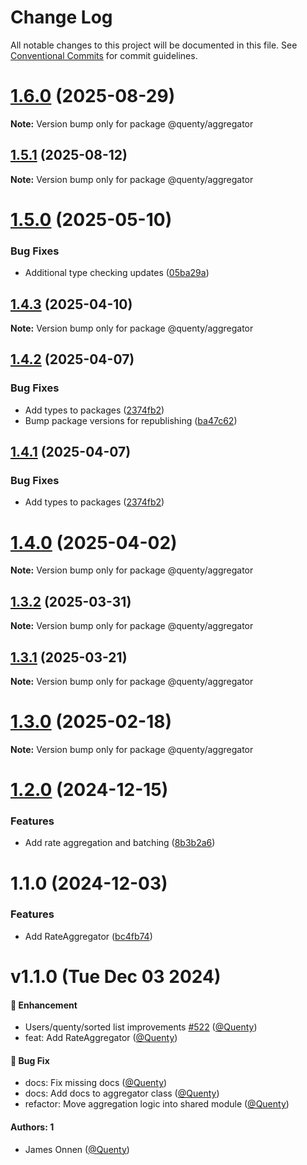 # Change Log

All notable changes to this project will be documented in this file.
See [Conventional Commits](https://conventionalcommits.org) for commit guidelines.

# [1.6.0](https://github.com/Quenty/NevermoreEngine/compare/@quenty/aggregator@1.5.1...@quenty/aggregator@1.6.0) (2025-08-29)

**Note:** Version bump only for package @quenty/aggregator





## [1.5.1](https://github.com/Quenty/NevermoreEngine/compare/@quenty/aggregator@1.5.0...@quenty/aggregator@1.5.1) (2025-08-12)

**Note:** Version bump only for package @quenty/aggregator





# [1.5.0](https://github.com/Quenty/NevermoreEngine/compare/@quenty/aggregator@1.4.3...@quenty/aggregator@1.5.0) (2025-05-10)


### Bug Fixes

* Additional type checking updates ([05ba29a](https://github.com/Quenty/NevermoreEngine/commit/05ba29a03efc9f3feed74b34f1d9dfb237496214))





## [1.4.3](https://github.com/Quenty/NevermoreEngine/compare/@quenty/aggregator@1.4.2...@quenty/aggregator@1.4.3) (2025-04-10)

**Note:** Version bump only for package @quenty/aggregator





## [1.4.2](https://github.com/Quenty/NevermoreEngine/compare/@quenty/aggregator@1.4.0...@quenty/aggregator@1.4.2) (2025-04-07)


### Bug Fixes

* Add types to packages ([2374fb2](https://github.com/Quenty/NevermoreEngine/commit/2374fb2b043cfbe0e9b507b3316eec46a4e353a0))
* Bump package versions for republishing ([ba47c62](https://github.com/Quenty/NevermoreEngine/commit/ba47c62e32170bf74377b0c658c60b84306dc294))





## [1.4.1](https://github.com/Quenty/NevermoreEngine/compare/@quenty/aggregator@1.4.0...@quenty/aggregator@1.4.1) (2025-04-07)


### Bug Fixes

* Add types to packages ([2374fb2](https://github.com/Quenty/NevermoreEngine/commit/2374fb2b043cfbe0e9b507b3316eec46a4e353a0))





# [1.4.0](https://github.com/Quenty/NevermoreEngine/compare/@quenty/aggregator@1.3.2...@quenty/aggregator@1.4.0) (2025-04-02)

**Note:** Version bump only for package @quenty/aggregator





## [1.3.2](https://github.com/Quenty/NevermoreEngine/compare/@quenty/aggregator@1.3.1...@quenty/aggregator@1.3.2) (2025-03-31)

**Note:** Version bump only for package @quenty/aggregator





## [1.3.1](https://github.com/Quenty/NevermoreEngine/compare/@quenty/aggregator@1.3.0...@quenty/aggregator@1.3.1) (2025-03-21)

**Note:** Version bump only for package @quenty/aggregator





# [1.3.0](https://github.com/Quenty/NevermoreEngine/compare/@quenty/aggregator@1.2.0...@quenty/aggregator@1.3.0) (2025-02-18)

**Note:** Version bump only for package @quenty/aggregator





# [1.2.0](https://github.com/Quenty/NevermoreEngine/compare/@quenty/aggregator@1.1.0...@quenty/aggregator@1.2.0) (2024-12-15)


### Features

* Add rate aggregation and batching ([8b3b2a6](https://github.com/Quenty/NevermoreEngine/commit/8b3b2a62d5f272980a404b72e2c0d36eae04dfec))





# 1.1.0 (2024-12-03)


### Features

* Add RateAggregator ([bc4fb74](https://github.com/Quenty/NevermoreEngine/commit/bc4fb74a9901882843ea4a4a63531b47bf7e6c35))





# v1.1.0 (Tue Dec 03 2024)

#### 🚀 Enhancement

- Users/quenty/sorted list improvements [#522](https://github.com/Quenty/NevermoreEngine/pull/522) ([@Quenty](https://github.com/Quenty))
- feat: Add RateAggregator ([@Quenty](https://github.com/Quenty))

#### 🐛 Bug Fix

- docs: Fix missing docs ([@Quenty](https://github.com/Quenty))
- docs: Add docs to aggregator class ([@Quenty](https://github.com/Quenty))
- refactor: Move aggregation logic into shared module ([@Quenty](https://github.com/Quenty))

#### Authors: 1

- James Onnen ([@Quenty](https://github.com/Quenty))
